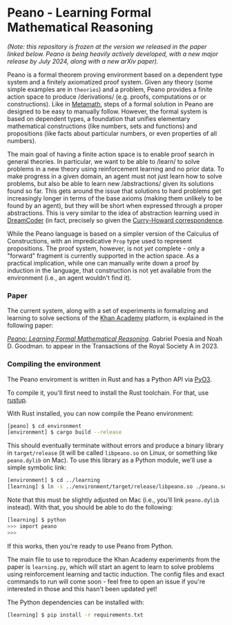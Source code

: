 # Peano - Learning Formal Mathematical Reasoning

*(Note: this repository is frozen at the version we released in the paper linked below. Peano is being heavily actively developed, with a new major release by July 2024, along with a new arXiv paper).*

Peano is a formal theorem proving environment based on a dependent type system and a finitely axiomatized proof system.
Given any theory (some simple examples are in `theories`) and a problem, Peano provides a finite action space to produce /derivations/
(e.g. proofs, computations or or constructions). Like in [Metamath](https://us.metamath.org/),
steps of a formal solution in Peano are designed to be easy to manually follow. However, the formal system is based on dependent types,
a foundation that unifies elementary mathematical constructions (like numbers, sets and functions) and propositions
(like facts about particular numbers, or even properties of all numbers).

The main goal of having a finite action space is to enable proof search in general theories.
In particular, we want to be able to /learn/ to solve problems in a new theory using
reinforcement learning and no prior data. To make progress in a given domain, an agent
must not just learn how to solve problems, but also be able to learn new /abstractions/
given its solutions found so far. This gets around the issue that solutions to hard problems
get increasingly longer in terms of the base axioms (making them unlikely to be found
by an agent), but they will be short when expressed through a proper abstractions.
This is very similar to the idea of abstraction learning used in [DreamCoder](https://arxiv.org/abs/2006.08381)
(in fact, precisely so given the [Curry-Howard correspondence](https://en.wikipedia.org/wiki/Curry%E2%80%93Howard_correspondence).

While the Peano language is based on a simpler version of the Calculus of Constructions,
with an impredicative `Prop` type used to represent propositions.
The proof system, however, is not *yet* complete - only a "forward" fragment is currently supported in the action space.
As a practical implication, while one can manually write down a proof by induction in the language,
that construction is not yet available from the environment (i.e., an agent wouldn't find it).

### Paper

The current system, along with a set of experiments in formalizing and learning to solve
sections of the [Khan Academy](khanacademy.org/) platform, is explained in the following paper:

[*Peano: Learning Formal Mathematical Reasoning*](https://arxiv.org/abs/2211.15864). Gabriel Poesia and Noah D. Goodman. to appear in the Transactions of the Royal Society A in 2023.

### Compiling the environment

The Peano enviroment is written in Rust and has a Python API via [PyO3](https://pyo3.rs/v0.18.2/).

To compile it, you'll first need to install the Rust toolchain. For that, use [rustup](https://rustup.rs/).

With Rust installed, you can now compile the Peano environment:

```sh
[peano] $ cd environment
[environment] $ cargo build --release
```

This should eventually terminate without errors and produce a binary library
in `target/release` (it will be called `libpeano.so` on Linux, or something like `peano.dylib` on Mac).
To use this library as a Python module, we'll use a simple symbolic link:

```sh
[environment] $ cd ../learning
[learning] $ ln -s ../environment/target/release/libpeano.so ./peano.so
```

Note that this must be slightly adjusted on Mac (i.e., you'll link `peano.dylib` instead). With that, you should be able to do the following:


```sh
[learning] $ python
>>> import peano
>>>
```

If this works, then you're ready to use Peano from Python.

The main file to use to reproduce the Khan Academy experiments from the paper is `learning.py`, which will start an agent
to learn to solve problems using reinforcement learning and tactic induction. The config files and exact commands to run will come soon -
feel free to open an issue if you're interested in those and this hasn't been updated yet!

The Python dependencies can be installed with:

```sh
[learning] $ pip install -r requirements.txt
```
